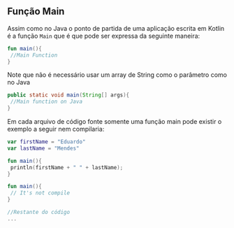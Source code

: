 ## Função Main

Assim como no Java o ponto de partida de uma aplicação escrita em Kotlin é a função `Main` que é que pode ser expressa da seguinte maneira: 

```kotlin
fun main(){
 //Main Function
}
```

Note que não é necessário usar um array de String como o parâmetro como no Java

```java
public static void main(String[] args){
 //Main function on Java 
}  
```

Em cada arquivo de código fonte somente uma função main pode existir o exemplo a seguir nem compilaria: 

```kotlin
var firstName = "Eduardo"
var lastName = "Mendes"

fun main(){
 println(firstName + " " + lastName);
}

fun main(){
 // It's not compile
}

//Restante do código 
...

```

  

